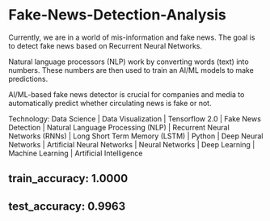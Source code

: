 # Fake-News-Detection-Analysis
Currently, we are in a world of mis-information and fake news. The goal is to detect fake news based on Recurrent Neural Networks.

Natural language processors (NLP) work by converting words (text) into numbers. These numbers are then used to train an Al/ML models to make predictions.

Al/ML-based fake news detector is crucial for companies and media to automatically predict whether circulating news is fake or not.

Technology: Data Science | Data Visualization | Tensorflow 2.0 | Fake News Detection | Natural Language Processing (NLP) | Recurrent Neural Networks (RNNs) | Long Short Term Memory (LSTM) | Python | Deep Neural Networks | Artificial Neural Networks | Neural Networks | Deep Learning | Machine Learning | Artificial Intelligence

## train_accuracy: 1.0000
## test_accuracy: 0.9963
